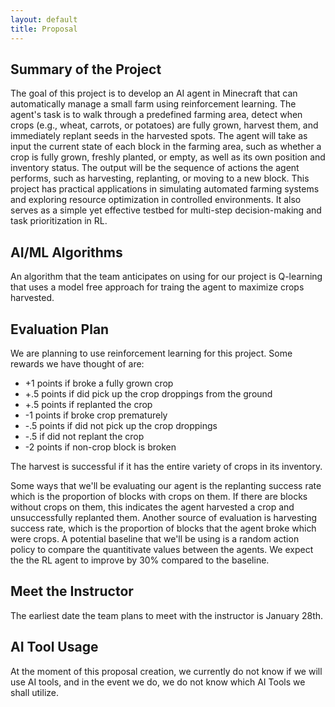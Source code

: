 ```yaml
---
layout: default
title: Proposal
---
```


## Summary of the Project
The goal of this project is to develop an AI agent in Minecraft that can automatically manage a small farm using reinforcement learning. The agent's task is to walk through a predefined farming area, detect when crops (e.g., wheat, carrots, or potatoes) are fully grown, harvest them, and immediately replant seeds in the harvested spots. The agent will take as input the current state of each block in the farming area, such as whether a crop is fully grown, freshly planted, or empty, as well as its own position and inventory status. The output will be the sequence of actions the agent performs, such as harvesting, replanting, or moving to a new block. This project has practical applications in simulating automated farming systems and exploring resource optimization in controlled environments. It also serves as a simple yet effective testbed for multi-step decision-making and task prioritization in RL.

## AI/ML Algorithms
An algorithm that the team anticipates on using for our project is Q-learning that uses a model free approach for traing the agent to maximize crops harvested.

## Evaluation Plan
We are planning to use reinforcement learning for this project. Some rewards we have thought of are:
- +1 points if broke a fully grown crop
- +.5 points if did pick up the crop droppings from the ground
- +.5 points if replanted the crop
- -1 points if broke crop prematurely
- -.5 points if did not pick up the crop droppings
- -.5 if did not replant the crop
- -2 points if non-crop block is broken

The harvest is successful if it has the entire variety of crops in its inventory.

Some ways that we'll be evaluating our agent is the replanting success rate which is the proportion of blocks with crops on them. If there are blocks without crops on them, this indicates the agent harvested a crop and unsuccessfully replanted them. Another source of evaluation is harvesting success rate, which is the proportion of blocks that the agent broke which were crops. A potential baseline that we'll be using is a random action policy to compare the quantitivate values between the agents. We expect the the RL agent to improve by 30% compared to the baseline. 

## Meet the Instructor
The earliest date the team plans to meet with the instructor is January 28th.

## AI Tool Usage
At the moment of this proposal creation, we currently do not know if we will use AI tools, and in the event we do, we do not know which AI Tools we shall utilize.
